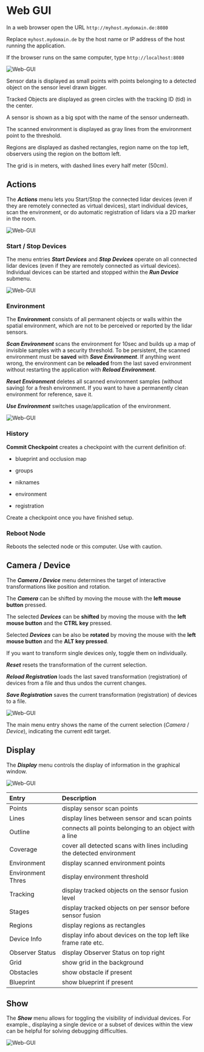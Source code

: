 Web GUI
===========

In a web browser open the URL `http://myhost.mydomain.de:8080`

Replace `myhost.mydomain.de` by the host name or IP address of the host running the application.

If the browser runs on the same computer, type `http://localhost:8080`

![Web-GUI](images/GUI_1.png)

Sensor data is displayed as small points with points belonging to a detected object on the sensor level drawn bigger.

Tracked Objects are displayed as green circles with the tracking ID (tid) in the center.

A sensor is shown as a big spot with the name of the sensor underneath.

The scanned environment is displayed as gray lines from the environment point to the threshold.

Regions are displayed as dashed rectangles, region name on the top left, observers using the region on the bottom left.

The grid is in meters, with dashed lines every half meter (50cm).

## Actions

The ***Actions*** menu lets you Start/Stop the connected lidar devices (even if they are remotely connected as virtual devices), start individual devices, scan the environment, or do automatic registration of lidars via a 2D marker in the room. 

![Web-GUI](images/Actions.png)

### Start / Stop Devices

The menu entries ***Start Devices*** and ***Stop Devices*** operate on all connected lidar devices (even if they are remotely connected as virtual devices). Individual devices can be started and stopped within the ***Run Device*** submenu.

![Web-GUI](images/RunDevice.png)

### Environment

The **Environment** consists of all permanent objects or walls within the spatial environment, which are not to be perceived or reported by the lidar sensors.

***Scan Environment*** scans the environment for 10sec and builds up a map of invisible samples with a security threshold. To be persistent, the scanned environment must be **saved** with ***Save Environment***. If anything went wrong, the environment can be **reloaded** from the last saved environment without restarting the application with ***Reload Environment***.

***Reset Environment*** deletes all scanned environment samples (without saving) for a fresh environment. If you want to have a permanently clean environment for reference, save it.

***Use Environment*** switches usage/application of the environment.

![Web-GUI](images/Environment.png)

### History

**Commit Checkpoint** creates a checkpoint with the current definition of:

- blueprint and occlusion map

- groups

- niknames

- environment

- registration

Create a checkpoint once you have finished setup.

### Reboot Node

Reboots the selected node or this computer. Use with caution.

## Camera / Device

The ***Camera / Device*** menu determines the target of interactive transformations like position and rotation.

The ***Camera*** can be shifted by moving the mouse with the **left mouse button** pressed.

The selected ***Devices*** can be **shifted** by moving the mouse with the **left mouse button** and the **CTRL key** pressed.

Selected ***Devices*** can be also be **rotated** by moving the mouse with the **left mouse button** and the **ALT key pressed**.

If you want to transform single devices only, toggle them on individually.

***Reset*** resets the transformation of the current selection.

***Reload Registration*** loads the last saved transformation (registration) of devices from a file and thus undos the current changes.

***Save Registration*** saves the current transformation (registration) of devices to a file.

![Web-GUI](images/Camera.png)

The main menu entry shows the name of the current selection (*Camera* / *Device*), indicating the current edit target.

## Display

The ***Display*** menu controls the display of information in the graphical window.

![Web-GUI](images/Display.png)

| Entry             | Description                                                            |
|:----------------- |:---------------------------------------------------------------------- |
| Points            | display sensor scan points                                             |
| Lines             | display lines between sensor and scan points                           |
| Outline           | connects all points belonging to an object with a line                 |
| Coverage          | cover all detected scans with lines including the detected environment |
| Environment       | display scanned environment points                                     |
| Environment Thres | display environment threshold                                          |
| Tracking          | display tracked objects on the sensor fusion level                     |
| Stages            | display tracked objects on per sensor before sensor fusion             |
| Regions           | display regions as rectangles                                          |
| Device Info       | display info about devices on the top left like frame rate etc.        |
| Observer Status   | display Observer Status on top right                                   |
| Grid              | show grid in the background                                            |
| Obstacles         | show obstacle if present                                               |
| Blueprint         | show blueprint if present                                              |

## Show

The ***Show*** menu allows for toggling the visibility of individual devices. For example., displaying a single device or a subset of devices within the view can be helpful for solving debugging difficulties. 

![Web-GUI](images/ShowDevices.png)
